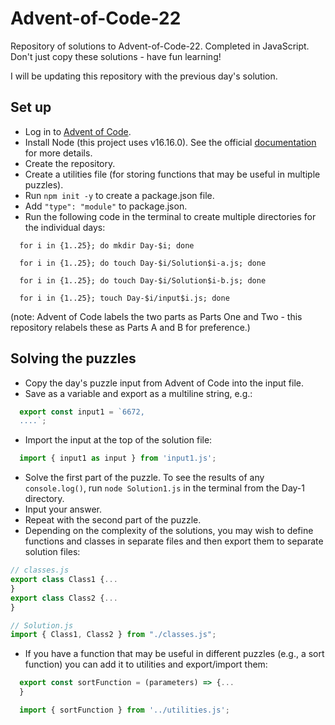 # Advent-of-Code-22
Repository of solutions to Advent-of-Code-22. Completed in JavaScript. Don't just copy these solutions - have fun learning!

I will be updating this repository with the previous day's solution.

## Set up
- Log in to [Advent of Code](https://adventofcode.com/).
- Install Node (this project uses v16.16.0). See the official [documentation](https://nodejs.dev/en/learn/how-to-install-nodejs/) for more details.
- Create the repository.
- Create a utilities file (for storing functions that may be useful in multiple puzzles).
- Run `npm init -y` to create a package.json file.
- Add `"type": "module"` to package.json.
- Run the following code in the terminal to create multiple directories for the individual days:
```
  for i in {1..25}; do mkdir Day-$i; done
```
```
  for i in {1..25}; do touch Day-$i/Solution$i-a.js; done
```
```
  for i in {1..25}; do touch Day-$i/Solution$i-b.js; done
```
```
  for i in {1..25}; touch Day-$i/input$i.js; done
```
(note: Advent of Code labels the two parts as Parts One and Two - this repository relabels these as Parts A and B for preference.)
## Solving the puzzles
- Copy the day's puzzle input from Advent of Code into the input file.
- Save as a variable and export as a multiline string, e.g.:
```javascript
  export const input1 = `6672, 
  ....`;
```
- Import the input at the top of the solution file:
```javascript
  import { input1 as input } from 'input1.js'; 
```
- Solve the first part of the puzzle. To see the results of any `console.log()`, run `node Solution1.js` in the terminal from the Day-1 directory.
- Input your answer.
- Repeat with the second part of the puzzle. 
- Depending on the complexity of the solutions, you may wish to define functions and classes in separate files and then export them to separate solution files:
```javascript
// classes.js
export class Class1 {...
}
export class Class2 {...
}
```
```javascript
// Solution.js
import { Class1, Class2 } from "./classes.js";
```
- If you have a function that may be useful in different puzzles (e.g., a sort function) you can add it to utilities and export/import them:
```javascript
  export const sortFunction = (parameters) => {...
  } 
```
```javascript
  import { sortFunction } from '../utilities.js';
```
